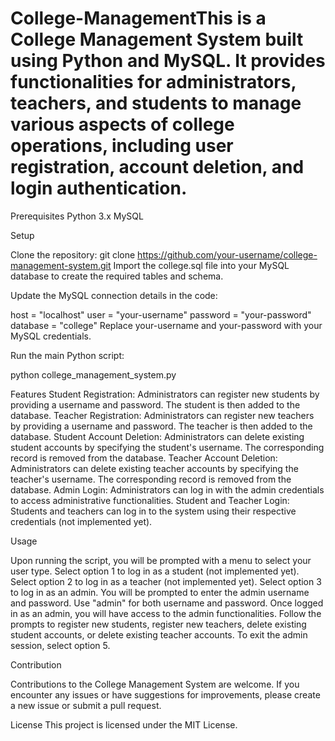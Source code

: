 # College-ManagementThis is a College Management System built using Python and MySQL. It provides functionalities for administrators, teachers, and students to manage various aspects of college operations, including user registration, account deletion, and login authentication.

Prerequisites
Python 3.x
MySQL

Setup

Clone the repository:
git clone https://github.com/your-username/college-management-system.git
Import the college.sql file into your MySQL database to create the required tables and schema.

Update the MySQL connection details in the code:

host = "localhost"
user = "your-username"
password = "your-password"
database = "college"
Replace your-username and your-password with your MySQL credentials.

Run the main Python script:

python college_management_system.py

Features
Student Registration: Administrators can register new students by providing a username and password. The student is then added to the database.
Teacher Registration: Administrators can register new teachers by providing a username and password. The teacher is then added to the database.
Student Account Deletion: Administrators can delete existing student accounts by specifying the student's username. The corresponding record is removed from the database.
Teacher Account Deletion: Administrators can delete existing teacher accounts by specifying the teacher's username. The corresponding record is removed from the database.
Admin Login: Administrators can log in with the admin credentials to access administrative functionalities.
Student and Teacher Login: Students and teachers can log in to the system using their respective credentials (not implemented yet).

Usage

Upon running the script, you will be prompted with a menu to select your user type.
Select option 1 to log in as a student (not implemented yet).
Select option 2 to log in as a teacher (not implemented yet).
Select option 3 to log in as an admin. You will be prompted to enter the admin username and password. Use "admin" for both username and password.
Once logged in as an admin, you will have access to the admin functionalities.
Follow the prompts to register new students, register new teachers, delete existing student accounts, or delete existing teacher accounts.
To exit the admin session, select option 5.

Contribution

Contributions to the College Management System are welcome. If you encounter any issues or have suggestions for improvements, please create a new issue or submit a pull request.

License
This project is licensed under the MIT License.
